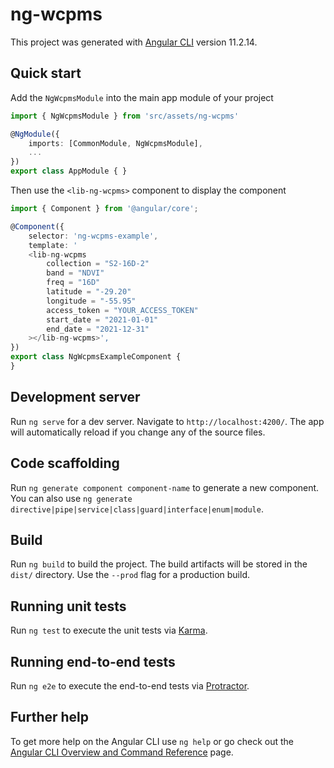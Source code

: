 # ng-wcpms

This project was generated with [Angular CLI](https://github.com/angular/angular-cli) version 11.2.14.

## Quick start

Add the `NgWcpmsModule` into the main app module of your project
```typescript
import { NgWcpmsModule } from 'src/assets/ng-wcpms'

@NgModule({
    imports: [CommonModule, NgWcpmsModule],
    ...
})
export class AppModule { }
```
Then use the `<lib-ng-wcpms>` component to display the component
```typescript
import { Component } from '@angular/core';

@Component({
    selector: 'ng-wcpms-example',
    template: '
    <lib-ng-wcpms
        collection = "S2-16D-2"
        band = "NDVI"
        freq = "16D"
        latitude = "-29.20"
        longitude = "-55.95"
        access_token = "YOUR_ACCESS_TOKEN"
        start_date = "2021-01-01"
        end_date = "2021-12-31"
	></lib-ng-wcpms>',
})
export class NgWcpmsExampleComponent {
}
```

## Development server

Run `ng serve` for a dev server. Navigate to `http://localhost:4200/`. The app will automatically reload if you change any of the source files.

## Code scaffolding

Run `ng generate component component-name` to generate a new component. You can also use `ng generate directive|pipe|service|class|guard|interface|enum|module`.

## Build

Run `ng build` to build the project. The build artifacts will be stored in the `dist/` directory. Use the `--prod` flag for a production build.

## Running unit tests

Run `ng test` to execute the unit tests via [Karma](https://karma-runner.github.io).

## Running end-to-end tests

Run `ng e2e` to execute the end-to-end tests via [Protractor](http://www.protractortest.org/).

## Further help

To get more help on the Angular CLI use `ng help` or go check out the [Angular CLI Overview and Command Reference](https://angular.io/cli) page.
